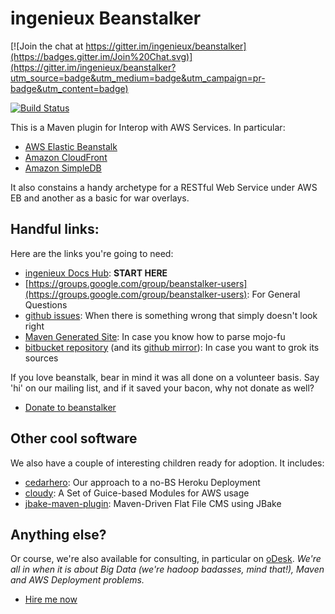 # ingenieux Beanstalker

[![Join the chat at https://gitter.im/ingenieux/beanstalker](https://badges.gitter.im/Join%20Chat.svg)](https://gitter.im/ingenieux/beanstalker?utm_source=badge&utm_medium=badge&utm_campaign=pr-badge&utm_content=badge)

[![Build Status](https://travis-ci.org/ingenieux/beanstalker.png?branch=master)](https://travis-ci.org/ingenieux/beanstalker)

This is a Maven plugin for Interop with AWS Services. In particular:

  * [AWS Elastic Beanstalk](http://aws.amazon.com/elasticbeanstalk/)
  * [Amazon CloudFront](http://aws.amazon.com/cloudfront/)
  * [Amazon SimpleDB](http://aws.amazon.com/simpledb/)

It also constains a handy archetype for a RESTful Web Service under AWS EB and another as a basic for war overlays.

## Handful links:

Here are the links you're going to need:

  * [ingenieux Docs Hub](http://docs.ingenieux.com.br/project/beanstalker/): **START HERE**
  * [https://groups.google.com/group/beanstalker-users](https://groups.google.com/group/beanstalker-users): For General Questions
  * [github issues](https://github.com/ingenieux/beanstalker/issues): When there is something wrong that simply doesn't look right
  * [Maven Generated Site](http://beanstalker.ingenieux.com.br/): In case you know how to parse mojo-fu
  * [bitbucket repository](https://bitbucket.org/aldrinleal/beanstalker/) (and its [github mirror](https://github.com/ingenieux/beanstalker/)): In case you want to grok its sources

If you love beanstalk, bear in mind it was all done on a volunteer basis. Say 'hi' on our mailing list, and if it saved your bacon, why not donate as well?

  * [Donate to beanstalker](http://beanstalker.ingenieux.com.br/donate.html)

## Other cool software

We also have a couple of interesting children ready for adoption. It includes:

  * [cedarhero](http://docs.ingenieux.com.br/project/cedarhero/): Our approach to a no-BS Heroku Deployment
  * [cloudy](http://bitbucket.org/ingenieux/cloudy): A Set of Guice-based Modules for AWS usage
  * [jbake-maven-plugin](http://bitbucket.org/ingenieux/jbake-maven-plugin): Maven-Driven Flat File CMS using JBake

## Anything else?

Or course, we're also available for consulting, in particular on [oDesk](http://www.odesk.com).
*We're all in when it is about Big Data (we're hadoop badasses, mind that!), Maven and AWS Deployment problems.*

  * [Hire me now](https://www.odesk.com/users/~01f5a7beb29d6f96b7)